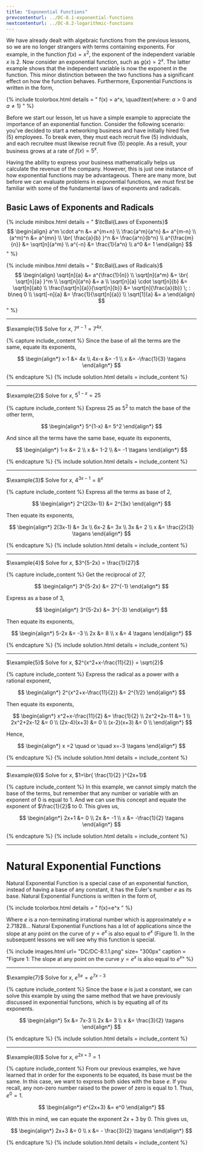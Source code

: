```yaml
---
title: "Exponential Functions"
prevcontenturl: ../DC-8.1-exponential-functions
nextcontenturl: ../DC-8.2-logarithmic-functions
---
```




We have already dealt with algebraic functions from the previous lessons, so we are no longer strangers with terms containing exponents. 
For example, in the function $f(x)=x^2$, the exponent of the independent variable $x$ is 2. Now consider an exponential function, such as $g(x)=2^x$. The latter example shows that the independent variable is now the exponent in the function. 
This minor distinction between the two functions has a significant effect on how the function behaves.
Furthermore, Exponential Functions is written in the form,

{% include tcolorbox.html
    details = "
        f(x) = a^x, \quad\text{where: $a>0$ and $a \neq 1$}
    "
%}



Before we start our lesson, let us have a simple example to appreciate the importance of an exponential function.
Consider the following scenario: you've decided to start a networking business and have initially hired five (5) employees. To break even, they must each recruit five (5) individuals, and each recruitee must likewise recruit five (5) people. As a result, your business grows at a rate of $f(x)=5^x$. 

Having the ability to express your business mathematically helps us calculate the revenue of the company. However, this is just one instance of how exponential functions may be advantageous. There are many more, but before we can evaluate problems in exponential functions, we must first be familiar with some of the fundamental laws of exponents and radicals.


## Basic Laws of Exponents and Radicals

{% include minibox.html
    details = "
    $\tcBal{Laws of Exponents}$ 
    $$
    \begin{align}
        a^m \cdot a^n &= a^{m+n} \\
		\frac{a^m}{a^n} &= a^{m-n} \\
		(a^m)^n &= a^{mn} \\
		\br{ \frac{a}{b} }^n &= \frac{a^n}{b^n} \\
		a^{\frac{m}{n}} &= \sqrt[n]{a^m} \\
		a^{-n} &= \frac{1}{a^n} \\
		a^0 &= 1
    \end{align}
    $$
    "
%}


{% include minibox.html
    details = "
    $\tcBal{Laws of Radicals}$ 
    $$
    \begin{align}
        \sqrt[n]{a} &= a^{\frac{1}{n}} \\
		\sqrt[n]{a^m} &= \br{ \sqrt[n]{a} }^m \\
		\sqrt[n]{a^n} &= a \\
		\sqrt[n]{a} \cdot \sqrt[n]{b} &= \sqrt[n]{ab} \\
		\frac{\sqrt[n]{a}}{\sqrt[n]{b}} &= \sqrt[n]{\frac{a}{b}} \; : b\neq 0 \\
		\sqrt[-n]{a} &= \frac{1}{\sqrt[n]{a}} \\
		\sqrt[1]{a} &= a
    \end{align}
    $$
    "
%}






---
$\example{1}$ 
Solve for $x$, $7^{x-1}=7^{4x}$.

{% capture include_content %}
Since the base of all the terms are the same, equate its exponents,

$$
\begin{align*}
	x-1 &= 4x \\
	4x-x &= -1 \\
	x &= -\frac{1}{3}	\tagans
\end{align*}
$$

{% endcapture %}
{% include solution.html details = include_content %}








---
$\example{2}$ 
Solve for $x$, $5^{1-x}=25$

{% capture include_content %}
Express 25 as $5^2$ to match the base of the other term,

$$
\begin{align*}
	5^{1-x} &= 5^2
\end{align*}
$$

And since all the terms have the same base, equate its exponents,

$$
\begin{align*}
	1-x &= 2 \\
	x &= 1-2 \\
	&= -1	\tagans
\end{align*}
$$

{% endcapture %}
{% include solution.html details = include_content %}









---
$\example{3}$ 
Solve for $x$, $4^{3x-1} = 8^{x}$

{% capture include_content %}
Express all the terms as base of 2,

$$
\begin{align*}
	2^{2(3x-1)} &= 2^{3x} 
\end{align*}
$$

Then equate its exponents,

$$
\begin{align*}
	2(3x-1) &= 3x \\
	6x-2 &= 3x \\
	3x &= 2 \\
	x &= \frac{2}{3}		\tagans
\end{align*}
$$

{% endcapture %}
{% include solution.html details = include_content %}










---
$\example{4}$ 
Solve for $x$, $3^{5-2x} = \frac{1}{27}$

{% capture include_content %}
Get the reciprocal of 27,

$$
\begin{align*}
	3^{5-2x} &= 27^{-1}
\end{align*}
$$

Express as a base of 3,

$$
\begin{align*}
	3^{5-2x} &= 3^{-3}
\end{align*}
$$

Then equate its exponents,

$$
\begin{align*}
	5-2x &= -3 \\
	2x &= 8 \\
	x &= 4		\tagans			
\end{align*}
$$

{% endcapture %}
{% include solution.html details = include_content %}









---
$\example{5}$ 
Solve for $x$, $2^{x^2+x-\frac{11}{2}} = \sqrt{2}$


{% capture include_content %}
Express the radical as a power with a rational exponent,

$$
\begin{align*}
	2^{x^2+x-\frac{11}{2}} &= 2^{1/2}
\end{align*}
$$

Then equate its exponents,

$$
\begin{align*}
	x^2+x-\frac{11}{2} &= \frac{1}{2} \\
	2x^2+2x-11 &= 1 \\
	2x^2+2x-12 &= 0 \\
	(2x-4)(x+3) &= 0 \\
	(x-2)(x+3) &= 0 \\
\end{align*}
$$

Hence,

$$
\begin{align*}
	x =2 \quad or \quad x=-3    \tagans
\end{align*}
$$

{% endcapture %}
{% include solution.html details = include_content %}










---
$\example{6}$ 
Solve for $x$, $1=\br{ \frac{1}{2} }^{2x+1}$

{% capture include_content %}
In this example, we cannot simply match the base of the terms, but remember that any number or variable with an exponent of 0 is equal to 1. And we can use this concept and equate the exponent of $\frac{1}{2}$ to 0. This gives us,

$$
\begin{align*}
	2x+1 &= 0 \\
	2x &= -1 \\
	x &= -\frac{1}{2}	\tagans
\end{align*}
$$

{% endcapture %}
{% include solution.html details = include_content %}










---

# Natural Exponential Functions
Natural Exponential Function is a special case of an exponential function, instead of having a base of any constant, it has the Euler's number $e$ as its base. Natural Exponential Functions is written in the form of,

{% include tcolorbox.html
    details = "
        f(x)=e^x 
    "
%}


Where $e$ is a non-terminating irrational number which is approximately $e \approx 2.71828\dots$ Natural Exponential Functions has a lot of applications since the slope at any point on the curve of $y=e^x$ is also equal to $e^x$ (Figure 1). In the subsequent lessons we will see why this function is special.



{% include images.html 
    url= "DC/DC-8.1.1.png" 
    size= "300px"
    caption = "Figure 1: The slope at any point on the curve $y=e^x$ is also equal to $e^x$"
%}








---
$\example{7}$ 
Solve for $x$, $e^{5x}=e^{7x-3}$

{% capture include_content %}
Since the base $e$ is just a constant, we can solve this example by using the same method that we have previously discussed in exponential functions, which is by equating all of its exponents.

$$
\begin{align*}
	5x &= 7x-3 \\
	2x &= 3 \\
	x &= \frac{3}{2}		\tagans
\end{align*}
$$

{% endcapture %}
{% include solution.html details = include_content %}









---
$\example{8}$ 
Solve for $x$, $e^{2x+3}=1$		

{% capture include_content %}
From our previous examples, we have learned that in order for the exponents to be equated, its base must be the same. In this case, we want to express both sides with the base $e$. If you recall, any non-zero number raised to the power of zero is equal to 1. Thus, $e^0 = 1$.
<!-- For $e^{2x+3}$ be equal to 1, its exponent must be equal to zero, $e^0 = 1$.  -->

$$
\begin{align*}
	e^{2x+3} &= e^0
\end{align*}
$$

With this in mind, we can equate the exponent $2x+3$ by 0. This gives us,

$$
\begin{align*}
	2x+3 &= 0 \\
	x &= - \frac{3}{2}	\tagans
\end{align*}
$$

{% endcapture %}
{% include solution.html details = include_content %}